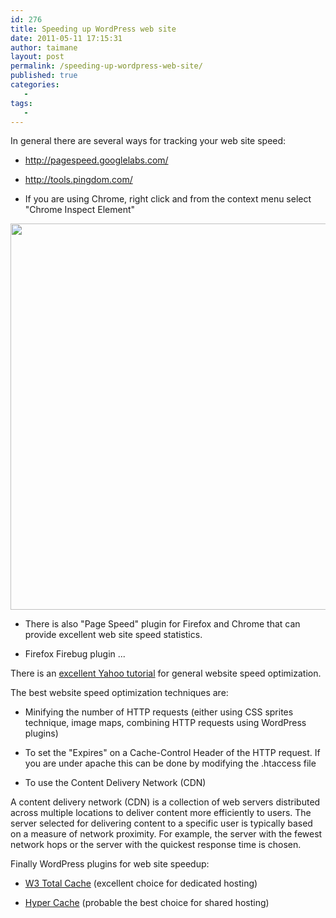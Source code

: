 ```yaml
---
id: 276
title: Speeding up WordPress web site
date: 2011-05-11 17:15:31
author: taimane
layout: post
permalink: /speeding-up-wordpress-web-site/
published: true
categories:
   -
tags:
   -
---
```

In general there are several ways for tracking your web site speed:

* <a href="http://pagespeed.googlelabs.com/">http://pagespeed.googlelabs.com/</a>

* <a href="http://tools.pingdom.com/">http://tools.pingdom.com/</a>

* If you are using Chrome, right click and from the context menu select "Chrome Inspect Element"

<img src="https://programming-review.com/wp-content/uploads/2011/05/inspect-elements.png" alt="" title="inspect-elements" width="1210" height="618" class="alignnone size-full wp-image-278" />

* There is also "Page Speed" plugin for Firefox and Chrome that can provide excellent web site speed statistics.

* Firefox Firebug plugin ...







There is an <a href="http://developer.yahoo.com/performance/rules.html">excellent Yahoo tutorial</a> for general website speed optimization.



The best website speed optimization techniques are:

* Minifying the number of HTTP requests (either using CSS sprites technique, image maps, combining HTTP requests using WordPress plugins)

* To set the "Expires" on a Cache-Control Header of the HTTP request. If you are under apache this can be done by modifying the .htaccess file

* To use the Content Delivery Network (CDN)


A content delivery network (CDN) is a collection of web servers distributed across multiple locations to deliver content more efficiently to users. The server selected for delivering content to a specific user is typically based on a measure of network proximity. For example, the server with the fewest network hops or the server with the quickest response time is chosen.



Finally WordPress plugins for web site speedup: 

* <a href="http://www.w3-edge.com/wordpress-plugins/w3-total-cache/">W3 Total Cache</a> (excellent choice for dedicated hosting)

* <a href="http://www.satollo.net/plugins/hyper-cache">Hyper Cache</a> (probable the best choice for shared hosting)


  

